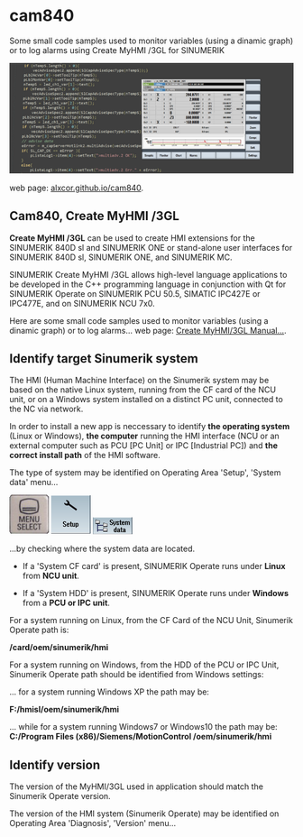 # cam840
Some small code samples used to monitor variables (using a dinamic graph) or to log alarms using Create MyHMI /3GL for SINUMERIK

![header](/docs/images/header.png)

web page:  [alxcor.github.io/cam840](https://alxcor.github.io/cam840).

## Cam840, Create MyHMI /3GL

<b>Create MyHMI /3GL</b> can be used to create HMI extensions for the SINUMERIK 840D sl and SINUMERIK ONE or stand-alone user interfaces for SINUMERIK 840D sl, SINUMERIK ONE, and SINUMERIK MC.

SINUMERIK Create MyHMI /3GL allows high-level language applications to be developed in the C++ programming language in conjunction with Qt for SINUMERIK Operate on SINUMERIK PCU 50.5, SIMATIC IPC427E or IPC477E, and on SINUMERIK NCU 7x0.

Here are some small code samples used to monitor variables (using a dinamic graph) or to log alarms...
web page:  [Create MyHMI/3GL Manual...](https://support.industry.siemens.com/cs/document/109783268/sinumerik-840d-sl-sinumerik-integrate-create-myhmi-3gl-?dti=0&lc=en-US).

## Identify target Sinumerik system

The HMI (Human Machine Interface) on the Sinumerik system may be based on the native Linux system, running from the CF card of the NCU unit, or on a Windows system installed on a distinct PC unit, connected to the NC via network.

In order to install a new app is neccessary to identify <b>the operating system</b> (Linux or Windows), <b>the computer</b> running the HMI interface (NCU or an external computer such as PCU [PC Unit] or IPC [Industrial PC]) and <b>the correct install path</b> of the HMI software.

The type of system may be identified on Operating Area 'Setup', 'System data' menu...

![Menu Select](/docs/images/hk_menu.png) 
![Menu Select](/docs/images/sk_setup.png) 
![Menu Select](/docs/images/sk_systemdata.png)

...by checking where the system data are located.

- If a 'System CF card' is present, SINUMERIK Operate runs under <b>Linux</b>   from <b>NCU unit</b>.

- If a 'System HDD'     is present, SINUMERIK Operate runs under <b>Windows</b> from a <b>PCU or IPC unit</b>.

For a system running on Linux, from the CF Card of the NCU Unit, Sinumerik Operate path is:

<b>/card/oem/sinumerik/hmi</b>

For a system running on Windows, from the HDD of the PCU or IPC Unit, Sinumerik Operate path should be identified from Windows settings:

... for a system running Windows XP the path may be:

<b>F:/hmisl/oem/sinumerik/hmi</b>

... while for a system running Windows7 or Windows10 the path may be: <b>C:/Program Files (x86)/Siemens/MotionControl /oem/sinumerik/hmi</b>
## Identify version

The version of the MyHMI/3GL used in application should match the Sinumerik Operate version.

The version of the HMI system (Sinumerik Operate) may be identified on Operating Area 'Diagnosis', 'Version' menu...


